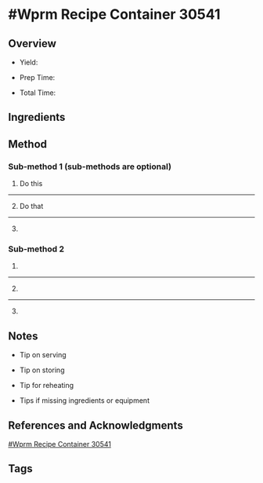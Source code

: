 # #Wprm Recipe Container 30541

## Overview

- Yield:

- Prep Time:

- Total Time:

## Ingredients



## Method

### Sub-method 1 (sub-methods are optional)

1. Do this
---
2. Do that
---
3.

### Sub-method 2

1.
---
2.
---
3.

## Notes

- Tip on serving

- Tip on storing

- Tip for reheating

- Tips if missing ingredients or equipment

## References and Acknowledgments

[#Wprm Recipe Container 30541](https://www.blissfulbasil.com/nutty-green-veggie-crunch-salad/#wprm-recipe-container-30541)

## Tags


